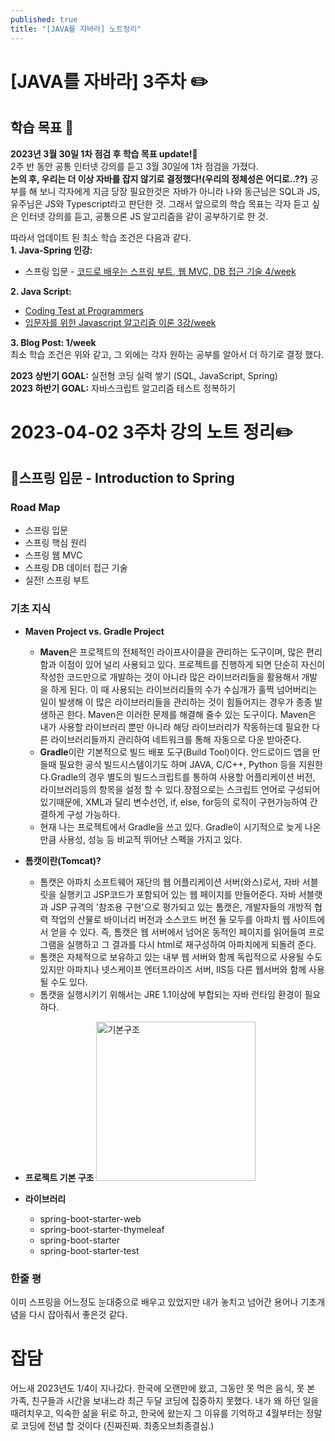 ```yaml
---
published: true
title: "[JAVA를 자바라] 노트정리"
---
```


# [JAVA를 자바라] 3주차 ✏️

## 학습 목표 :dart:

**2023년 3월 30일 1차 점검 후 학습 목표 update!:mega:**  
2주 반 동안 공통 인터넷 강의를 듣고 3월 30일에 1차 점검을 가졌다.  
**논의 후, 우리는 더 이상 자바를 잡지 않기로 결정했다!(우리의 정체성은 어디로..??)** 
공부를 해 보니 각자에게 지금 당장 필요한것은 자바가 아니라 나와 동근님은 SQL과 JS, 유주님은 JS와 Typescript라고 판단한 것. 그래서 앞으로의 학습 목표는 각자 듣고 싶은 인터넷 강의를 듣고, 공통으론 JS 알고리즘을 같이 공부하기로 한 것.  

따라서 업데이트 된 최소 학습 조건은 다음과 같다.  
**1. Java-Spring 인강:**  
- 스프링 입문 - [코드로 배우는 스프링 부트, 웹 MVC, DB 접근 기술 4/week](https://www.inflearn.com/course/%EC%8A%A4%ED%94%84%EB%A7%81-%EC%9E%85%EB%AC%B8-%EC%8A%A4%ED%94%84%EB%A7%81%EB%B6%80%ED%8A%B8)  

**2. Java Script:**
- [Coding Test at Programmers](https://school.programmers.co.kr/learn/challenges)
- [입문자를 위한 Javascript 알고리즘 이론 3강/week](https://www.inflearn.com/course/%EC%9E%90%EB%B0%94%EC%8A%A4%ED%81%AC%EB%A6%BD%ED%8A%B8-%EC%95%8C%EA%B3%A0%EB%A6%AC%EC%A6%98-%EC%9D%B4%EB%A1%A0-%EC%8B%A4%EC%8A%B5)  

**3. Blog Post: 1/week**  
  최소 학습 조건은 위와 같고, 그 외에는 각자 원하는 공부를 알아서 더 하기로 결정 했다.

**2023 상반기 GOAL:** 실전형 코딩 실력 쌓기 (SQL, JavaScript, Spring)  
**2023 하반기 GOAL:** 자바스크립트 알고리즘 테스트 정복하기

# 2023-04-02 3주차 강의 노트 정리✏️

## 📌스프링 입문 - Introduction to Spring

### Road Map

- 스프링 입문
- 스프링 핵심 원리
- 스프링 웹 MVC
- 스프링 DB 데이터 접근 기술
- 실전! 스프링 부트

### 기초 지식

- **Maven Project vs. Gradle Project**
  - **Maven**은 프로젝트의 전체적인 라이프사이클을 관리하는 도구이며, 많은 편리함과 이점이 있어 널리 사용되고 있다. 프로젝트를 진행하게 되면 단순히 자신이 작성한 코드만으로 개발하는 것이 아니라 많은 라이브러리들을 활용해서 개발을 하게 된다. 이 때 사용되는 라이브러리들의 수가 수십개가 훌쩍 넘어버리는 일이 발생해 이 많은 라이브러리들을 관리하는 것이 힘들어지는 경우가 종종 발생하곤 한다. Maven은 이러한 문제를 해결해 줄수 있는 도구이다. Maven은 내가 사용할 라이브러리 뿐만 아니라 해당 라이브러리가 작동하는데 필요한 다른 라이브러리들까지 관리하여 네트워크를 통해 자동으로 다운 받아준다.
  - **Gradle**이란 기본적으로 빌드 배포 도구(Build Tool)이다. 안드로이드 앱을 만들때 필요한 공식 빌드시스템이기도 하며 JAVA, C/C++, Python 등을 지원한다.Gradle의 경우 별도의 빌드스크립트를 통하여 사용할 어플리케이션 버전, 라이브러리등의 항목을 설정 할 수 있다.장점으로는 스크립트 언어로 구성되어 있기때문에, XML과 달리 변수선언, if, else, for등의 로직이 구현가능하여 간결하게 구성 가능하다.
  - 현재 나는 프로젝트에서 Gradle을 쓰고 있다. Gradle이 시기적으로 늦게 나온만큼 사용성, 성능 등 비교적 뛰어난 스펙을 가지고 있다.
- **톰캣이란(Tomcat)?**
  - 톰캣은 아파치 소프트웨어 재단의 웹 어플리케이션 서버(와스)로서, 자바 서블릿을 실행키고 JSP코드가 포함되어 있는 웹 페이지를 만들어준다. 자바 서블랫과 JSP 규격의 '참조용 구현'으로 평가되고 있는 톰캣은, 개발자들의 개방적 협력 작업의 산물로 바이너리 버전과 소스코드 버전 둘 모두를 아파치 웹 사이트에서 얻을 수 있다. 즉, 톰캣은 웹 서버에서 넘어온 동적인 페이지를 읽어들여 프로그램을 실행하고 그 결과를 다시 html로 재구성하여 아파치에게 되돌려 준다.
  - 톰캣은 자체적으로 보유하고 있는 내부 웹 서버와 함께 독립적으로 사용될 수도 있지만 아파치나 넷스케이프 엔터프라이즈 서버, IIS등 다른 웹서버와 함께 사용될 수도 있다.
  - 톰캣을 실행시키기 위해서는 JRE 1.1이상에 부합되는 자바 런타임 환경이 필요하다.
- **프로젝트 기본 구조**
  <img width="255" alt="기본구조" src="https://user-images.githubusercontent.com/114560119/229356470-dd4c8b20-4d4f-46f3-937d-035b4d7902c5.png">

- **라이브러리**
  - spring-boot-starter-web
  - spring-boot-starter-thymeleaf
  - spring-boot-starter
  - spring-boot-starter-test

### 한줄 평
이미 스프링을 어느정도 눈대중으로 배우고 있었지만 내가 놓치고 넘어간 용어나 기초개념을 다시 잡아줘서 좋은것 같다.

# 잡담

어느새 2023년도 1/4이 지나갔다.
한국에 오랜만에 왔고, 그동안 못 먹은 음식, 못 본 가족, 친구들과 시간을 보내느라 최근 두달 코딩에 집중하지 못했다.
내가 왜 하던 일을 때려치우고, 익숙한 삶을 뒤로 하고, 한국에 왔는지 그 이유를 기억하고 4월부터는 정말로 코딩에 전념 할 것이다 (진짜진짜. 최종오브최종결심.)
